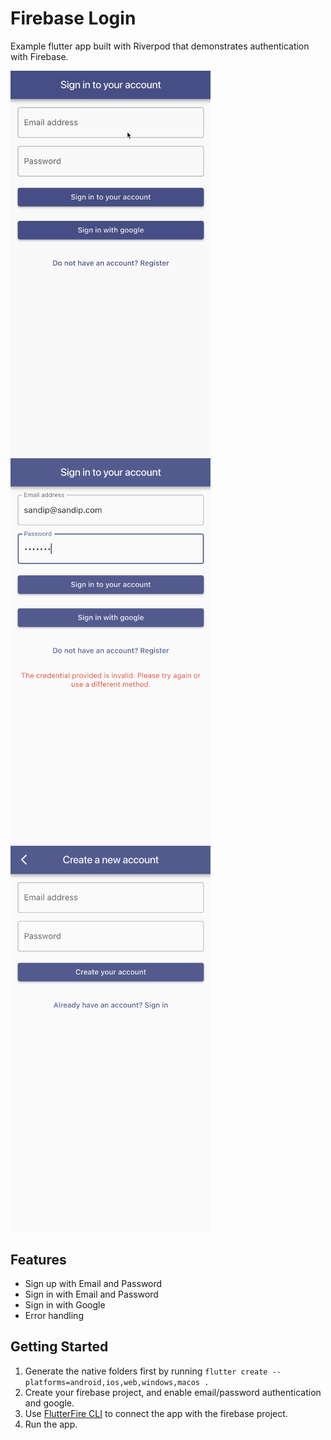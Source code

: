 # Firebase Login

Example flutter app built with Riverpod that demonstrates authentication with Firebase.

<img src="./samples/demo.gif" alt="demo" width="320">
<img src="./samples/error.png" alt="error" width="320">
<img src="./samples/signup.png" alt="signup" width="320">

## Features

- Sign up with Email and Password
- Sign in with Email and Password
- Sign in with Google
- Error handling

## Getting Started

1. Generate the native folders first by running `flutter create --platforms=android,ios,web,windows,macos .`
2. Create your firebase project, and enable email/password authentication and google.
3. Use [FlutterFire CLI](https://firebase.google.com/docs/flutter/setup?platform=ios) to connect the app with the firebase project.
4. Run the app.
